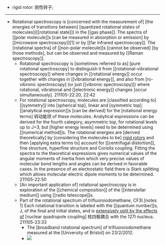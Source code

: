 - rigid rotor: 刚性转子; 
- ---
- Rotational spectroscopy is [concerned with the measurement of] [the energies of transitions between] [quantized rotational states of molecules]([[rotational state]]) in the [[gas phase]]. The spectra of [[polar molecule]]s [can be measured in absorption or emission] by [[microwave spectroscopy]][1] or by [[far infrared spectroscopy]]. The [rotational spectra] of [[non-polar molecule]]s [cannot be observed] [by those methods], but can be observed and measured by [[Raman spectroscopy]]. 
    - Rotational spectroscopy is [sometimes referred to as] [pure rotational spectroscopy] to distinguish it from [[rotational-vibrational spectroscopy]] where changes in [[rotational energy]] occur together with changes in [[vibrational energy]], and also from [ro-vibronic spectroscopy] (or just [[vibronic spectroscopy]]) where rotational, vibrational and [[electronic energy]] changes [occur simultaneously].
211105-22:20, 22:42
    - For rotational spectroscopy, molecules are [classified according to] [[symmetry]] into [spherical top], linear and [symmetric top]; [[analytical expression]]s [can be derived] for the [rotational energy terms] 转动能项 of these molecules. Analytical expressions can be derived for the fourth category, asymmetric top, for rotational levels up to J=3, but [higher energy levels] need to be determined using [[numerical method]]s. The rotational energies are [derived theoretically] by [considering the molecules to be] [rigid rotors](((DBztw3cgw))) and then [applying extra terms to] account for [[centrifugal distortion]], fine structure, hyperfine structure and Coriolis coupling. Fitting the spectra to the theoretical expressions gives numerical values of the angular moments of inertia from which very precise values of molecular bond lengths and angles can be derived in favorable cases. In the presence of an electrostatic field there is Stark splitting which allows molecular electric dipole moments to be determined.
211105-22:50
    - [An important application of] rotational spectroscopy is in exploration of the [[chemical composition]] of the [[interstellar medium]] using [[radio telescope]]s.
    - Part of the rotational spectrum of trifluoroiodomethane, CF3I.[notes 1] Each rotational transition is labeled with the [[quantum number]]s, J, of the final and initial states, and is [extensively split by the effects of](https://en.wikipedia.org/wiki/File:CF3I_spectrum2.png) [nuclear quadrupole coupling] 核四极耦合 with the 127I nucleus.
211105-23:33
        - The [broadband rotational spectrum] of trifluoroiodomethane measured at the [University of Bristol] on 23/2/2012.
        - ![](https://upload.wikimedia.org/wikipedia/commons/thumb/8/81/CF3I_spectrum2.png/800px-CF3I_spectrum2.png)
